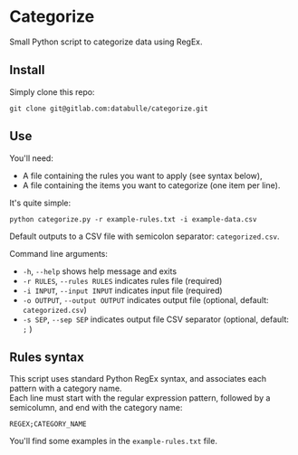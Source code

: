 # Categorize

Small Python script to categorize data using RegEx.  


## Install

Simply clone this repo:  

    git clone git@gitlab.com:databulle/categorize.git  


## Use

You'll need:  
- A file containing the rules you want to apply (see syntax below),  
- A file containing the items you want to categorize (one item per line).  

It's quite simple:  

    python categorize.py -r example-rules.txt -i example-data.csv  

Default outputs to a CSV file with semicolon separator: `categorized.csv`.  


Command line arguments:  
- `-h`, `--help` shows help message and exits  
- `-r RULES`, `--rules RULES` indicates rules file (required)  
- `-i INPUT`, `--input INPUT` indicates input file (required)  
- `-o OUTPUT`, `--output OUTPUT` indicates output file (optional, default: `categorized.csv`)  
- `-s SEP`, `--sep SEP` indicates output file CSV separator (optional, default: `;` )  


## Rules syntax

This script uses standard Python RegEx syntax, and associates each pattern with a category name.  
Each line must start with the regular expression pattern, followed by a semicolumn, and end with the category name:  

    REGEX;CATEGORY_NAME  

You'll find some examples in the `example-rules.txt` file.  
